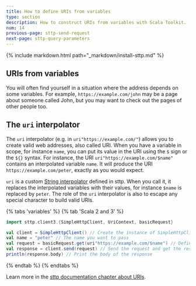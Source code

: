 ```yaml
---
title: How to define URIs from variables
type: section
description: How to construct URIs from variables with Scala Toolkit.
num: 14
previous-page: sttp-send-request
next-page: sttp-query-parameters
---
```


{% include markdown.html path="_markdown/install-sttp.md" %}

## URIs from variables
You will often find yourself in a situation where the address depends on some variables. 
For example, `https://example.com/john` may be a page about someone called John, but you may want to check out the pages of other people too.

## The `uri` interpolator
The `uri` interpolator (e.g. in `uri"https://example.com/"`) allows you to create valid web addresses, also called URI.
When you have a variable in scope, for instance `name`, you can put its value in the URI using the `$` sign or the `${}` syntax. For instance, the URI `uri"https://example.com/$name"` contains an interpolated variable `name`.
It will produce the URI `https://example.com/peter`, exactly as you would expect.

`uri` is a custom [String interpolator](/overviews/core/string-interpolation.html) defined in sttp.
When you call it, it replaces the interpolated variables with their values, for instance `$name` is replaced by `peter`.
The role of the `uri` interpolator is also to escape any special character to build valid URIs.

{% tabs 'variables' %}
{% tab 'Scala 2 and 3' %}
```scala
import sttp.client3.{SimpleHttpClient, UriContext, basicRequest}

val client = SimpleHttpClient() // Create the instance of SimpleHttpClient
val name = "peter" // The name you want to pass
val request = basicRequest.get(uri"https://example.com/$name") // Define the GET request to https://example.com/peter
val response = client.send(request) // Send the request and get the response
println(response.body) // Print the body of the response
```
{% endtab %}
{% endtabs %}

Learn more in the [sttp documentation chapter about URIs](https://sttp.softwaremill.com/en/latest/model/uri.html).